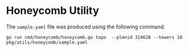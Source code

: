 <!--
SPDX-FileCopyrightText: 2019-present Open Networking Foundation <info@opennetworking.org>

SPDX-License-Identifier: Apache-2.0
-->

# Honeycomb Utility

The `sample.yaml` file was produced using the following command:

```
go run cmd/honeycomb/honeycomb.go topo  --plmnid 314628 --towers 10 pkg/utils/honeycomb/sample.yaml
```